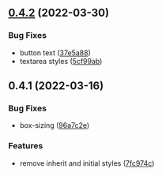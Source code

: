 ## [0.4.2](https://github.com/ionited/particle/compare/0.4.1...0.4.2) (2022-03-30)

### Bug Fixes

* button text ([37e5a88](https://github.com/ionited/particle/commit/37e5a8869d0cc885d6643e7223b973d8e213d47e))
* textarea styles ([5cf99ab](https://github.com/ionited/particle/commit/5cf99abe9aa9086cb09bb543e8ac06160773eae8))

## 0.4.1 (2022-03-16)

### Bug Fixes

* box-sizing ([96a7c2e](https://github.com/ionited/particle/commit/96a7c2e227fda778afd082bf988e51bafbbbefc1))

### Features

* remove inherit and initial styles ([7fc974c](https://github.com/ionited/particle/commit/7fc974cd8ac121bdbde6b7ccec61cd64bbc215b3))
